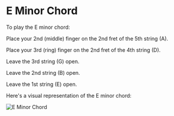 # E Minor Chord

To play the E minor chord:

Place your 2nd (middle) finger on the 2nd fret of the 5th string (A).

Place your 3rd (ring) finger on the 2nd fret of the 4th string (D).

Leave the 3rd string (G) open.

Leave the 2nd string (B) open.

Leave the 1st string (E) open.

Here's a visual representation of the E minor chord:

![E Minor Chord](E_Minor_Chord.png)
